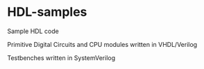 # HDL-samples
Sample HDL code

Primitive Digital Circuits and CPU modules written in VHDL/Verilog

Testbenches written in SystemVerilog
